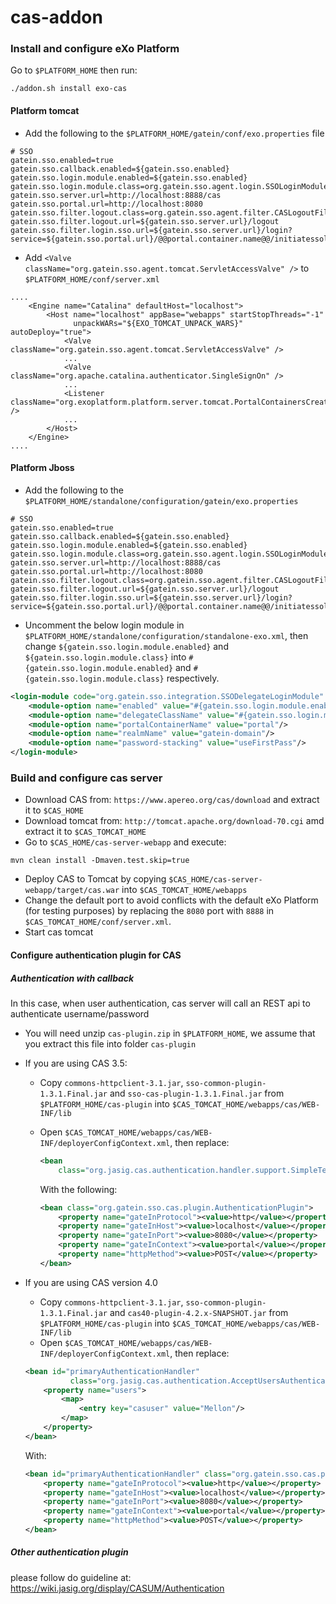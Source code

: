 cas-addon
=========

### Install and configure eXo Platform
Go to `$PLATFORM_HOME` then run:
```
./addon.sh install exo-cas
```

#### Platform tomcat
- Add the following to the `$PLATFORM_HOME/gatein/conf/exo.properties` file

```
# SSO
gatein.sso.enabled=true
gatein.sso.callback.enabled=${gatein.sso.enabled}
gatein.sso.login.module.enabled=${gatein.sso.enabled}
gatein.sso.login.module.class=org.gatein.sso.agent.login.SSOLoginModule
gatein.sso.server.url=http://localhost:8888/cas
gatein.sso.portal.url=http://localhost:8080
gatein.sso.filter.logout.class=org.gatein.sso.agent.filter.CASLogoutFilter
gatein.sso.filter.logout.url=${gatein.sso.server.url}/logout
gatein.sso.filter.login.sso.url=${gatein.sso.server.url}/login?service=${gatein.sso.portal.url}/@@portal.container.name@@/initiatessologin
```

- Add `<Valve className="org.gatein.sso.agent.tomcat.ServletAccessValve" />` to `$PLATFORM_HOME/conf/server.xml`

```
....
    <Engine name="Catalina" defaultHost="localhost">
        <Host name="localhost" appBase="webapps" startStopThreads="-1"
              unpackWARs="${EXO_TOMCAT_UNPACK_WARS}" autoDeploy="true">
            <Valve className="org.gatein.sso.agent.tomcat.ServletAccessValve" />
            ... 
            <Valve className="org.apache.catalina.authenticator.SingleSignOn" />
            ...
            <Listener className="org.exoplatform.platform.server.tomcat.PortalContainersCreator" />
            ...
        </Host>
    </Engine>
....
```

#### Platform Jboss
- Add the following to the `$PLATFORM_HOME/standalone/configuration/gatein/exo.properties`

```
# SSO
gatein.sso.enabled=true
gatein.sso.callback.enabled=${gatein.sso.enabled}
gatein.sso.login.module.enabled=${gatein.sso.enabled}
gatein.sso.login.module.class=org.gatein.sso.agent.login.SSOLoginModule
gatein.sso.server.url=http://localhost:8888/cas
gatein.sso.portal.url=http://localhost:8080
gatein.sso.filter.logout.class=org.gatein.sso.agent.filter.CASLogoutFilter
gatein.sso.filter.logout.url=${gatein.sso.server.url}/logout
gatein.sso.filter.login.sso.url=${gatein.sso.server.url}/login?service=${gatein.sso.portal.url}/@@portal.container.name@@/initiatessologin
```

- Uncomment the below login module in `$PLATFORM_HOME/standalone/configuration/standalone-exo.xml`, then change `${gatein.sso.login.module.enabled}` and `${gatein.sso.login.module.class}` into `#{gatein.sso.login.module.enabled}` and `#{gatein.sso.login.module.class}` respectively.

```xml
<login-module code="org.gatein.sso.integration.SSODelegateLoginModule" flag="required">
    <module-option name="enabled" value="#{gatein.sso.login.module.enabled}"/>
    <module-option name="delegateClassName" value="#{gatein.sso.login.module.class}"/>
    <module-option name="portalContainerName" value="portal"/>
    <module-option name="realmName" value="gatein-domain"/>
    <module-option name="password-stacking" value="useFirstPass"/>
</login-module>
```

### Build and configure cas server
- Download CAS from: `https://www.apereo.org/cas/download` and extract it to `$CAS_HOME`
- Download tomcat from: `http://tomcat.apache.org/download-70.cgi` amd extract it to `$CAS_TOMCAT_HOME`
- Go to `$CAS_HOME/cas-server-webapp` and execute:
```
mvn clean install -Dmaven.test.skip=true
```
- Deploy CAS to Tomcat by copying `$CAS_HOME/cas-server-webapp/target/cas.war` into `$CAS_TOMCAT_HOME/webapps`
- Change the default port to avoid conflicts with the default eXo Platform (for testing purposes) by replacing the `8080` port with `8888` in `$CAS_TOMCAT_HOME/conf/server.xml`.
- Start cas tomcat

#### Configure authentication plugin for CAS
##### Authentication with callback

In this case, when user authentication, cas server will call an REST api to authenticate username/password
- You will need unzip `cas-plugin.zip` in `$PLATFORM_HOME`, we assume that you extract this file into folder `cas-plugin` 
- If you are using CAS 3.5:
    - Copy `commons-httpclient-3.1.jar`, `sso-common-plugin-1.3.1.Final.jar` and `sso-cas-plugin-1.3.1.Final.jar` from `$PLATFORM_HOME/cas-plugin` into `$CAS_TOMCAT_HOME/webapps/cas/WEB-INF/lib`
    - Open `$CAS_TOMCAT_HOME/webapps/cas/WEB-INF/deployerConfigContext.xml`, then replace:
    
      ```xml
      <bean
          class="org.jasig.cas.authentication.handler.support.SimpleTestUsernamePasswordAuthenticationHandler" />
      ```
      With the following:
      
      ```xml
      <bean class="org.gatein.sso.cas.plugin.AuthenticationPlugin">
          <property name="gateInProtocol"><value>http</value></property>
          <property name="gateInHost"><value>localhost</value></property>
          <property name="gateInPort"><value>8080</value></property>
          <property name="gateInContext"><value>portal</value></property>
          <property name="httpMethod"><value>POST</value></property>
      </bean>
      ```

- If you are using CAS version 4.0
    - Copy `commons-httpclient-3.1.jar`, `sso-common-plugin-1.3.1.Final.jar` and `cas40-plugin-4.2.x-SNAPSHOT.jar` from `$PLATFORM_HOME/cas-plugin` into `$CAS_TOMCAT_HOME/webapps/cas/WEB-INF/lib`
    - Open `$CAS_TOMCAT_HOME/webapps/cas/WEB-INF/deployerConfigContext.xml`, then replace:
    
    ```xml
    <bean id="primaryAuthenticationHandler"
              class="org.jasig.cas.authentication.AcceptUsersAuthenticationHandler">
        <property name="users">
            <map>
                <entry key="casuser" value="Mellon"/>
            </map>
        </property>
    </bean>
    ```
    
    With:
    
    ```xml
    <bean id="primaryAuthenticationHandler" class="org.gatein.sso.cas.plugin.CAS40AuthenticationPlugin">
        <property name="gateInProtocol"><value>http</value></property>
        <property name="gateInHost"><value>localhost</value></property>
        <property name="gateInPort"><value>8080</value></property>
        <property name="gateInContext"><value>portal</value></property>
        <property name="httpMethod"><value>POST</value></property>
    </bean>
    ```

##### Other authentication plugin
please follow do guideline at: https://wiki.jasig.org/display/CASUM/Authentication


